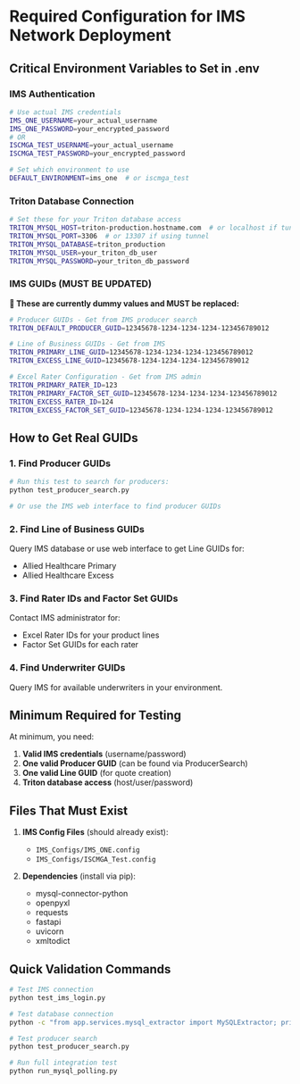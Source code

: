 # Required Configuration for IMS Network Deployment

## Critical Environment Variables to Set in .env

### IMS Authentication
```bash
# Use actual IMS credentials
IMS_ONE_USERNAME=your_actual_username
IMS_ONE_PASSWORD=your_encrypted_password
# OR
ISCMGA_TEST_USERNAME=your_actual_username  
ISCMGA_TEST_PASSWORD=your_encrypted_password

# Set which environment to use
DEFAULT_ENVIRONMENT=ims_one  # or iscmga_test
```

### Triton Database Connection
```bash
# Set these for your Triton database access
TRITON_MYSQL_HOST=triton-production.hostname.com  # or localhost if tunneling
TRITON_MYSQL_PORT=3306  # or 13307 if using tunnel
TRITON_MYSQL_DATABASE=triton_production
TRITON_MYSQL_USER=your_triton_db_user
TRITON_MYSQL_PASSWORD=your_triton_db_password
```

### IMS GUIDs (MUST BE UPDATED)
**🚨 These are currently dummy values and MUST be replaced:**

```bash
# Producer GUIDs - Get from IMS producer search
TRITON_DEFAULT_PRODUCER_GUID=12345678-1234-1234-1234-123456789012

# Line of Business GUIDs - Get from IMS
TRITON_PRIMARY_LINE_GUID=12345678-1234-1234-1234-123456789012
TRITON_EXCESS_LINE_GUID=12345678-1234-1234-1234-123456789012

# Excel Rater Configuration - Get from IMS admin
TRITON_PRIMARY_RATER_ID=123
TRITON_PRIMARY_FACTOR_SET_GUID=12345678-1234-1234-1234-123456789012
TRITON_EXCESS_RATER_ID=124
TRITON_EXCESS_FACTOR_SET_GUID=12345678-1234-1234-1234-123456789012
```

## How to Get Real GUIDs

### 1. Find Producer GUIDs
```bash
# Run this test to search for producers:
python test_producer_search.py

# Or use the IMS web interface to find producer GUIDs
```

### 2. Find Line of Business GUIDs
Query IMS database or use web interface to get Line GUIDs for:
- Allied Healthcare Primary
- Allied Healthcare Excess

### 3. Find Rater IDs and Factor Set GUIDs
Contact IMS administrator for:
- Excel Rater IDs for your product lines
- Factor Set GUIDs for each rater

### 4. Find Underwriter GUIDs
Query IMS for available underwriters in your environment.

## Minimum Required for Testing

At minimum, you need:
1. **Valid IMS credentials** (username/password)
2. **One valid Producer GUID** (can be found via ProducerSearch)
3. **One valid Line GUID** (for quote creation)
4. **Triton database access** (host/user/password)

## Files That Must Exist

1. **IMS Config Files** (should already exist):
   - `IMS_Configs/IMS_ONE.config`
   - `IMS_Configs/ISCMGA_Test.config`

2. **Dependencies** (install via pip):
   - mysql-connector-python
   - openpyxl
   - requests
   - fastapi
   - uvicorn
   - xmltodict

## Quick Validation Commands

```bash
# Test IMS connection
python test_ims_login.py

# Test database connection  
python -c "from app.services.mysql_extractor import MySQLExtractor; print('DB connection test')"

# Test producer search
python test_producer_search.py

# Run full integration test
python run_mysql_polling.py
```